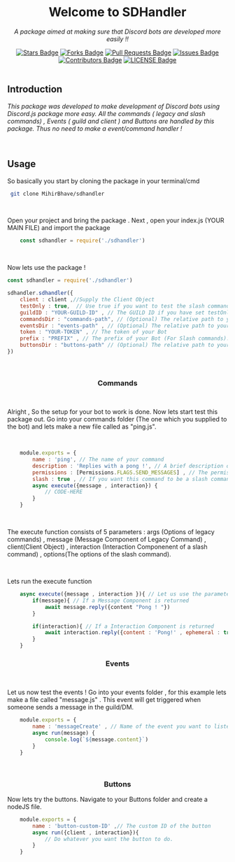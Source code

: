 <h1 align="center">Welcome to SDHandler </h1>
<p align="center"><i>A package aimed at making sure that Discord bots are developed more easily !!</i></p>

<div align="center">
    <a href="https://github.com/Mihirbhave/sdhandler/stargazers"><img src="https://img.shields.io/github/stars/MihirBhave/sdhandler" alt="Stars Badge"/></a>
    <a href="https://github.com/Mihirbhave/sdhandler/network/members"><img src="https://img.shields.io/github/forks/MihirBhave/sdhandler" alt="Forks Badge"/></a>
    <a href="https://github.com/Mihirbhave/sdhandler/pulls"><img src="https://img.shields.io/github/issues-pr/MihirBhave/sdhandler" alt="Pull Requests Badge"/></a>
    <a href="https://github.com/Mihirbhave/sdhandler/issues"><img src="https://img.shields.io/github/issues/MihirBhave/sdhandler" alt="Issues Badge"/></a>
    <a href="https://github.com/Mihirbhave/sdhandler/graphs/contributors"><img src="https://img.shields.io/github/contributors/MihirBhave/sdhandler" alt="Contributors Badge"/></a>
    <a href="https://github.com/Mihirbhave/sdhandler/blob/main/LICENSE"><img src="https://img.shields.io/github/license/MihirBhave/sdhandler" alt="LICENSE Badge"/></a>
</div>
<br>
<h2>Introduction</h2>
<p><i>This package was developed to make development of Discord bots using Discord.js package more easy. All the commands ( legacy and slash commands) , Events ( guild and client ) and Buttons are handled by this package. Thus no need to make a event/command handler !</i></p>

<br>

<h2>Usage</h2>
<p>So basically you start by cloning the package in your terminal/cmd</p>

``` bash
 git clone MihirBhave/sdhandler
```
<br>
<p>Open your project and bring the package . Next , open your index.js (YOUR MAIN FILE) and import the package </p>

``` js
    const sdhandler = require('./sdhandler')

```
<br>
<p> Now lets use the package !</p>

``` js
const sdhandler = require('./sdhandler')

sdhandler.sdhandler({
    client : client ,//Supply the Client Object 
    testOnly : true,  // Use true if you want to test the slash commands for the guild only 
    guildID : "YOUR-GUILD-ID" , // The GUILD ID if you have set testOnly to true
    commandsDir : "commands-path", // (Optional) The relative path to your commands folder. If nothing is provided ./commands will be taken by default
    eventsDir : "events-path" , // (Optional) The relative path to your events folder . If nothing is given ./events will be taken by default
    token : "YOUR-TOKEN" , // The token of your Bot
    prefix : "PREFIX" , // The prefix of your Bot (For Slash commands). Default is "!" 
    buttonsDir : "buttons-path" // (Optional) The relative path to your buttons folder. If nothing is given , ./buttons will be taken by default
})

```
<br>

<h3 align="center">Commands</h3>
<br>
<p>Alright , So the setup for your bot to work is done. Now lets start test this package out. Go into your commands folder (The one which you supplied to the bot) and lets make a new file called as "ping.js". </p>
<br>

```js
    module.exports = {
        name : 'ping', // The name of your command
        description : 'Replies with a pong !', // A brief description of what your command does
        permissions : [Permissions.FLAGS.SEND_MESSAGES] , // The permission you want the USER to have in order to run the command
        slash : true , // If you want this command to be a slash command as well set it to true.
        async execute({message , interaction}) {
            // CODE-HERE
        }
    }
```
<br>
<p>The execute function  consists of 5 parameters : args (Options of legacy commands) , message (Message Component of Legacy Command) , client(Client Object) , interaction (Interaction Componenent of a slash command) , options(The options of the slash command).</p>
<br>
<p>Lets run the execute function</p>

```js
    async execute({message , interaction }){ // Let us use the parameters we need
        if(message){ // If a Message Component is returned
            await message.reply({content "Pong ! "})
        }

        if(interaction){ // If a Interaction Component is returned
            await interaction.reply({content : 'Pong!' , ephemeral : true})
        }
    }
```

<h3 align="center">Events</h3>
<br>
<p>Let us now test the events ! Go into your events folder , for this example lets make a file called "message.js" . This event will get triggered when someone sends a message in the guild/DM. </p>

```js
    module.exports = {
        name : 'messageCreate' , // Name of the event you want to listen to.
        async run(message) { 
            console.log(`${message.content}`)
        }
    }

```
<br>
<h3 align="center">Buttons</h3>
<p>Now lets try the buttons. Navigate to your Buttons folder and create a nodeJS file. </p>

```js
    module.exports = {
        name : 'button-custom-ID' ,// The custom ID of the button 
        async run({client , interaction}){
            // Do whatever you want the button to do.
        }
    }
```
